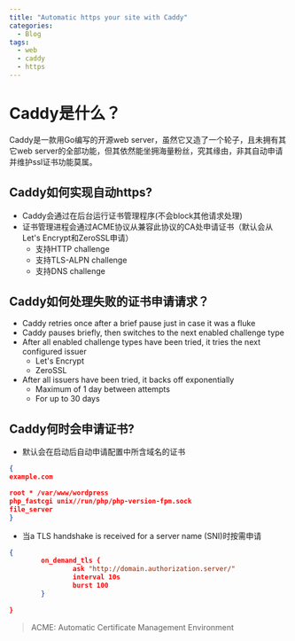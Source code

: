 ```yaml
---
title: "Automatic https your site with Caddy"
categories:
  - Blog
tags:
  - web
  - caddy
  - https
---
```

# Caddy是什么？
Caddy是一款用Go编写的开源web server，虽然它又造了一个轮子，且未拥有其它web server的全部功能，但其依然能坐拥海量粉丝，究其缘由，非其自动申请并维护ssl证书功能莫属。

## Caddy如何实现自动https?
- Caddy会通过在后台运行证书管理程序(不会block其他请求处理)
- 证书管理进程会通过ACME协议从兼容此协议的CA处申请证书（默认会从Let's Encrypt和ZeroSSL申请）
  - 支持HTTP challenge
  - 支持TLS-ALPN challenge
  - 支持DNS challenge

## Caddy如何处理失败的证书申请请求？
- Caddy retries once after a brief pause just in case it was a fluke
- Caddy pauses briefly, then switches to the next enabled challenge type
- After all enabled challenge types have been tried, it tries the next configured issuer
  - Let's Encrypt
  - ZeroSSL
- After all issuers have been tried, it backs off exponentially
  - Maximum of 1 day between attempts
  - For up to 30 days

## Caddy何时会申请证书?
- 默认会在启动后自动申请配置中所含域名的证书
```json
{
example.com

root * /var/www/wordpress
php_fastcgi unix//run/php/php-version-fpm.sock
file_server
}
```
- 当a TLS handshake is received for a server name (SNI)时按需申请
```json
{
        on_demand_tls {
                ask "http://domain.authorization.server/"
                interval 10s
                burst 100
        }
 
}
```

> ACME: Automatic Certificate Management Environment

